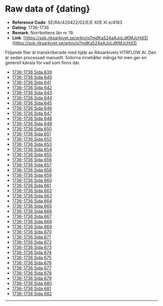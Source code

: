 
# Raw data of {dating}

- **Reference Code**: SE/RA/420422/02/E/E XI/E XI e/4183
- **Dating**: 1736-1736
- **Remark**: Norrbottens län nr 19.
- **Link**: [https://sok.riksarkivet.se/arkiv/q7mdKa524aAJoLdKMJcHd3](https://sok.riksarkivet.se/arkiv/q7mdKa524aAJoLdKMJcHd3)

Följande filer är transkriberade med hjälp av Riksarkivets HTRFLOW AI. Den är sedan processad manuellt. Sidorna innehåller många fel men ger en generell känsla för vad som finns där.

- [1736-1736 Sida 639](1736-Sida-639.md)
- [1736-1736 Sida 640](1736-Sida-640.md)
- [1736-1736 Sida 641](1736-Sida-641.md)
- [1736-1736 Sida 642](1736-Sida-642.md)
- [1736-1736 Sida 643](1736-Sida-643.md)
- [1736-1736 Sida 644](1736-Sida-644.md)
- [1736-1736 Sida 645](1736-Sida-645.md)
- [1736-1736 Sida 646](1736-Sida-646.md)
- [1736-1736 Sida 647](1736-Sida-647.md)
- [1736-1736 Sida 648](1736-Sida-648.md)
- [1736-1736 Sida 649](1736-Sida-649.md)
- [1736-1736 Sida 650](1736-Sida-650.md)
- [1736-1736 Sida 651](1736-Sida-651.md)
- [1736-1736 Sida 652](1736-Sida-652.md)
- [1736-1736 Sida 653](1736-Sida-653.md)
- [1736-1736 Sida 654](1736-Sida-654.md)
- [1736-1736 Sida 655](1736-Sida-655.md)
- [1736-1736 Sida 656](1736-Sida-656.md)
- [1736-1736 Sida 657](1736-Sida-657.md)
- [1736-1736 Sida 658](1736-Sida-658.md)
- [1736-1736 Sida 659](1736-Sida-659.md)
- [1736-1736 Sida 660](1736-Sida-660.md)
- [1736-1736 Sida 661](1736-Sida-661.md)
- [1736-1736 Sida 662](1736-Sida-662.md)
- [1736-1736 Sida 663](1736-Sida-663.md)
- [1736-1736 Sida 664](1736-Sida-664.md)
- [1736-1736 Sida 665](1736-Sida-665.md)
- [1736-1736 Sida 666](1736-Sida-666.md)
- [1736-1736 Sida 667](1736-Sida-667.md)
- [1736-1736 Sida 668](1736-Sida-668.md)
- [1736-1736 Sida 669](1736-Sida-669.md)
- [1736-1736 Sida 670](1736-Sida-670.md)
- [1736-1736 Sida 671](1736-Sida-671.md)
- [1736-1736 Sida 672](1736-Sida-672.md)
- [1736-1736 Sida 673](1736-Sida-673.md)
- [1736-1736 Sida 674](1736-Sida-674.md)
- [1736-1736 Sida 675](1736-Sida-675.md)
- [1736-1736 Sida 676](1736-Sida-676.md)
- [1736-1736 Sida 677](1736-Sida-677.md)
- [1736-1736 Sida 678](1736-Sida-678.md)
- [1736-1736 Sida 679](1736-Sida-679.md)
- [1736-1736 Sida 680](1736-Sida-680.md)
- [1736-1736 Sida 681](1736-Sida-681.md)
- [1736-1736 Sida 682](1736-Sida-682.md)
---
